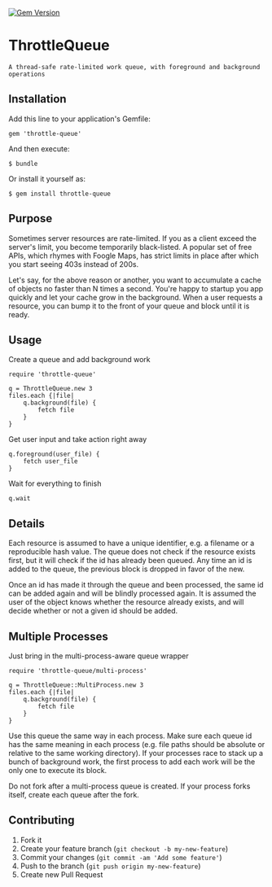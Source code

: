 [![Gem Version](https://badge.fury.io/rb/throttle-queue.svg)](http://badge.fury.io/rb/throttle-queue)

# ThrottleQueue

	A thread-safe rate-limited work queue, with foreground and background operations

## Installation

Add this line to your application's Gemfile:

    gem 'throttle-queue'

And then execute:

    $ bundle

Or install it yourself as:

    $ gem install throttle-queue

## Purpose

Sometimes server resources are rate-limited. If you as a client exceed the server's
limit, you become temporarily black-listed. A popular set of free APIs, which rhymes
with Foogle Maps, has strict limits in place after which you start seeing 403s instead
of 200s.

Let's say, for the above reason or another, you want to accumulate a cache of objects
no faster than N times a second. You're happy to startup you app quickly and let your
cache grow in the background. When a user requests a resource, you can bump it to the
front of your queue and block until it is ready.

## Usage

Create a queue and add background work

	require 'throttle-queue'

	q = ThrottleQueue.new 3
	files.each {|file|
		q.background(file) {
			fetch file
		}
	}

Get user input and take action right away

	q.foreground(user_file) {
		fetch user_file
	}

Wait for everything to finish

	q.wait

## Details

Each resource is assumed to have a unique identifier, e.g. a filename or a reproducible
hash value. The queue does not check if the resource exists first, but it will check if
the id has already been queued. Any time an id is added to the queue, the previous block
is dropped in favor of the new.

Once an id has made it through the queue and been processed, the same id can be added
again and will be blindly processed again. It is assumed the user of the object knows
whether the resource already exists, and will decide whether or not a given id should be
added.

## Multiple Processes

Just bring in the multi-process-aware queue wrapper

	require 'throttle-queue/multi-process'

	q = ThrottleQueue::MultiProcess.new 3
	files.each {|file|
		q.background(file) {
			fetch file
		}
	}

Use this queue the same way in each process. Make sure each queue id has the same
meaning in each process (e.g. file paths should be absolute or relative to the same
working directory). If your processes race to stack up a bunch of background work, the
first process to add each work will be the only one to execute its block.

Do not fork after a multi-process queue is created. If your process forks itself,
create each queue after the fork.

## Contributing

1. Fork it
2. Create your feature branch (`git checkout -b my-new-feature`)
3. Commit your changes (`git commit -am 'Add some feature'`)
4. Push to the branch (`git push origin my-new-feature`)
5. Create new Pull Request

